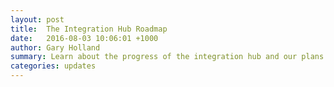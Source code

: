 ```yaml
---
layout: post
title:  The Integration Hub Roadmap
date:   2016-08-03 10:06:01 +1000
author: Gary Holland
summary: Learn about the progress of the integration hub and our plans moving forward.
categories: updates
---
```


